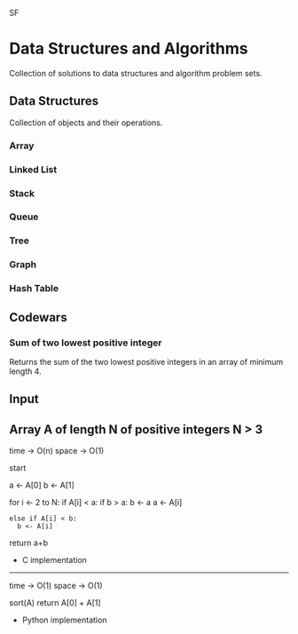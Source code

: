 SF

# Data Structures and Algorithms

  Collection of solutions to data structures and algorithm problem sets.

## Data Structures
  Collection of objects and their operations.

### Array

### Linked List

### Stack

### Queue

### Tree

### Graph

### Hash Table

## Codewars

### Sum of two lowest positive integer
  Returns the sum of the two lowest positive integers in an array of minimum length 4.

  Input
  -----
  Array A of length N of positive integers
  N > 3
  ------------------------------------------------------------------------------------  
  time -> O(n)
  space -> O(1)
  
  start
  
  a <- A[0]
  b <- A[1]
    
  for i <- 2 to N:
    if A[i] < a:
      if b > a:
        b <- a
      a <- A[i]
  
    else if A[i] < b:
      b <- A[i]
  
  return a+b
  
  - C implementation  
------------
  time -> O(1)
  space -> O(1)
  
  sort(A)
  return A[0] + A[1]
  
  - Python implementation
    
